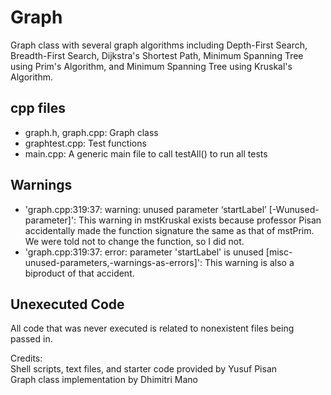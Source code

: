 # Graph

Graph class with several graph algorithms including Depth-First Search, Breadth-First Search, Dijkstra's Shortest Path, Minimum Spanning Tree using Prim's Algorithm, and Minimum Spanning Tree using Kruskal's Algorithm.

## cpp files

- graph.h, graph.cpp: Graph class
- graphtest.cpp: Test functions
- main.cpp: A generic main file to call testAll() to run all tests

## Warnings
- 'graph.cpp:319:37: warning: unused parameter ‘startLabel’ [-Wunused-parameter]': This warning in mstKruskal exists because professor Pisan accidentally made the function signature the same as that of mstPrim. We were told not to change the function, so I did not.
- 'graph.cpp:319:37: error: parameter 'startLabel' is unused [misc-unused-parameters,-warnings-as-errors]': This warning is also a biproduct of that accident.

## Unexecuted Code
All code that was never executed is related to nonexistent files being passed in.

Credits:<br>
Shell scripts, text files, and starter code provided by Yusuf Pisan<br>
Graph class implementation by Dhimitri Mano
